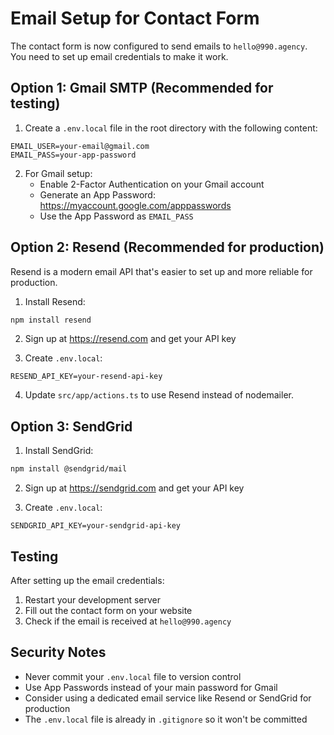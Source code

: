 # Email Setup for Contact Form

The contact form is now configured to send emails to `hello@990.agency`. You need to set up email credentials to make it work.

## Option 1: Gmail SMTP (Recommended for testing)

1. Create a `.env.local` file in the root directory with the following content:

```env
EMAIL_USER=your-email@gmail.com
EMAIL_PASS=your-app-password
```

2. For Gmail setup:
   - Enable 2-Factor Authentication on your Gmail account
   - Generate an App Password: https://myaccount.google.com/apppasswords
   - Use the App Password as `EMAIL_PASS`

## Option 2: Resend (Recommended for production)

Resend is a modern email API that's easier to set up and more reliable for production.

1. Install Resend:
```bash
npm install resend
```

2. Sign up at https://resend.com and get your API key

3. Create `.env.local`:
```env
RESEND_API_KEY=your-resend-api-key
```

4. Update `src/app/actions.ts` to use Resend instead of nodemailer.

## Option 3: SendGrid

1. Install SendGrid:
```bash
npm install @sendgrid/mail
```

2. Sign up at https://sendgrid.com and get your API key

3. Create `.env.local`:
```env
SENDGRID_API_KEY=your-sendgrid-api-key
```

## Testing

After setting up the email credentials:

1. Restart your development server
2. Fill out the contact form on your website
3. Check if the email is received at `hello@990.agency`

## Security Notes

- Never commit your `.env.local` file to version control
- Use App Passwords instead of your main password for Gmail
- Consider using a dedicated email service like Resend or SendGrid for production
- The `.env.local` file is already in `.gitignore` so it won't be committed 